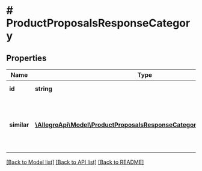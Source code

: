 # # ProductProposalsResponseCategory

## Properties

Name | Type | Description | Notes
------------ | ------------- | ------------- | -------------
**id** | **string** | Category identifier. | [optional]
**similar** | [**\AllegroApi\Model\ProductProposalsResponseCategoryAllOfSimilarInner[]**](ProductProposalsResponseCategoryAllOfSimilarInner.md) | A list of similar categories in which you can sell this product. | [optional]

[[Back to Model list]](../../README.md#models) [[Back to API list]](../../README.md#endpoints) [[Back to README]](../../README.md)

